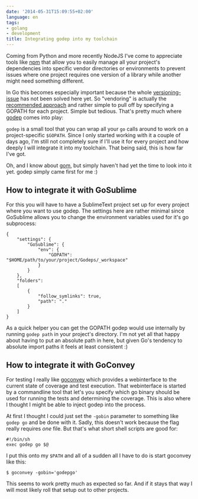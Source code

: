 ```yaml
---
date: '2014-05-31T15:09:55+02:00'
language: en
tags:
- golang
- development
title: Integrating godep into my toolchain
---
```


Coming from Python and more recently NodeJS I've come to appreciate tools like
[npm][] that allow you to easily manage all your project's dependencies into
specific vendor directories or environments to prevent issues where one project
requires one version of a library while another might need something different.

In Go this becomes especially important because the whole [versioning-
issue][vers] has not been solved here yet. So "vendoring" is actually the
[recommended approach][govend] and rather simple to pull off by specifying a
GOPATH for each project. Simple but tedious. That's pretty much where [godep][]
comes into play:

`godep` is a small tool that you can wrap all your `go` calls around to work
on a project-specific `$GOPATH`. Since I only started working with it a couple of
days ago, I'm still not completely sure if I'll use it for every project and
how deeply I will integrate it into my toolchain. That being said, this is how
far I've got.

Oh, and I know about [gom][], but simply haven't had yet the time to look into
it yet. godep simply came first for me :)

## How to integrate it with GoSublime

For this you will have to have a SublimeText project set up for every project
where you want to use godep. The settings here are rather minimal since
GoSublime allows you to change the environment variables used for it's go
subprocess:

```
{
    "settings": {
        "GoSublime": {
            "env": {
                "GOPATH": "$HOME/path/to/your/project/Godeps/_workspace"
            }
        }
    },
    "folders":
    [
        {
            "follow_symlinks": true,
            "path": "."
        }
    ]
}
```

As a quick helper you can get the GOPATH godep would use internally by running
`godep path` in your project's directory. I'm not yet all that happy about
having to put an absolute path in here, but given Go's tendency to absolute
import paths it feels at least consistent :)


## How to integrate it with GoConvey

For testing I really like [goconvey][] which provides a webinterface to the
current state of coverage and test execution. That webinterface is started by a
commandline tool that let's you specify which go binary should be used for
running the tests and determining the coverage. This is also where I thought I
might be able to inject godep into the process.

At first I thought I could just set the `-gobin` parameter to something like
`godep go` and be done with it. Sadly, this doesn't work because the flag really
requires *one* file. But that's what short shell scripts are good for:

```
#!/bin/sh
exec godep go $@
```

I put this onto my `$PATH` and all of a sudden all I have to do is start
goconvey like this:

```
$ goconvey -gobin='godepgo'
```

This seems to work pretty much as expected so far. And if it stays that way
I will most likely roll that setup out to other projects.

[gs]: https://github.com/DisposaBoy/GoSublime
[govend]: http://golang.org/doc/faq#get_version
[godep]: https://github.com/tools/godep
[goconvey]: http://goconvey.co/
[npm]: https://www.npmjs.org/
[gom]: https://github.com/mattn/gom
[vers]: http://www.goinggo.net/2014/01/go-package-management-for-2014.html
